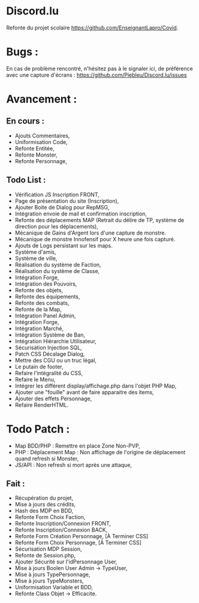# Discord.lu
Refonte du projet scolaire https://github.com/EnseignantLapro/Covid.

# Bugs :
En cas de problème rencontré, n'hésitez pas à le signaler ici, de préférence avec une capture d'écrans : https://github.com/Piebleu/Discord.lu/issues

# Avancement :

## En cours :
- Ajouts Commentaires,
- Uniformisation Code,
- Refonte Entitée,
- Refonte Monster,
- Refonte Personnage,

## Todo List :
- Vérification JS Inscription FRONT,
- Page de présentation du site (Inscription),
- Ajouter Boite de Dialog pour RepMSG,
- Intégration envoie de mail et confirmation inscription,
- Refonte des déplacements MAP (Retrait du délire de TP, système de direction pour les déplacements),
- Mécanique de Gains d'Argent lors d'une capture de monstre.
- Mécanique de monstre Innofensif pour X heure une fois capturé.
- Ajouts de Logs persistant sur les maps.
- Système d'amis,
- Système de ville,
- Réalisation du système de Faction,
- Réalisation du système de Classe,
- Intégration Forge,
- Intégration des Pouvoirs,
- Refonte des objets,
- Refonte des équipements,
- Refonte des combats,
- Refonte de la Map,
- Intégration Panel Admin,
- Intégration Forge,
- Intégration Marché,
- Intégration Système de Ban,
- Intégration Hiérarchie Utilisateur,
- Sécurisation Injection SQL,
- Patch CSS Décalage Dialog,
- Mettre des CGU ou un truc légal,
- Le putain de footer,
- Refaire l'intégralité du CSS,
- Refaire le Menu,
- Intégrer les différent display/affichage.php dans l'objet PHP Map,
- Ajouter une "fouille" avant de faire apparaitre des items,
- Ajouter des effets Personnage,
- Refaire RenderHTML.

# Todo Patch :
- Map BDD/PHP : Remettre en place Zone Non-PVP,
- PHP : Déplacement Map : Non affichage de l'origine de déplacement quand refresh si Monster,
- JS/API : Non refresh si mort après une attaque,

## Fait :
- Récupération du projet,
- Mise à jours des crédits,
- Hash des MDP en BDD,
- Refonte Form Choix Faction,
- Refonte Inscription/Connexion FRONT,
- Refonte Inscription/Connexion BACK,
- Refonte Form Création Personnage, [À Terminer CSS]
- Refonte Form Choix Personnage, [À Terminer CSS]
- Sécurisation MDP Session,
- Refonte de Session.php,
- Ajouter Sécurité sur l'idPersonnage User,
- Mise à jours Boolen User Admin -> TypeUser,
- Mise à jours TypePersonnage,
- Mise à jours TypeMonsters,
- Uniformisation Variable et BDD,
- Refonte Class Objet -> Efficacite.